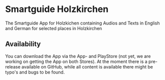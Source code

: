 # Smartguide Holzkirchen

The Smartguide App for Holzkichen containing Audios and Texts in English and German for selected places in Holzkirchen

## Availability

You can download the App via the App- and PlayStore (not yet, we are working on getting the App on both Stores).
At the moment there is a pre-release available on GitHub, while all content is available there might be typo's and bugs to be found.
